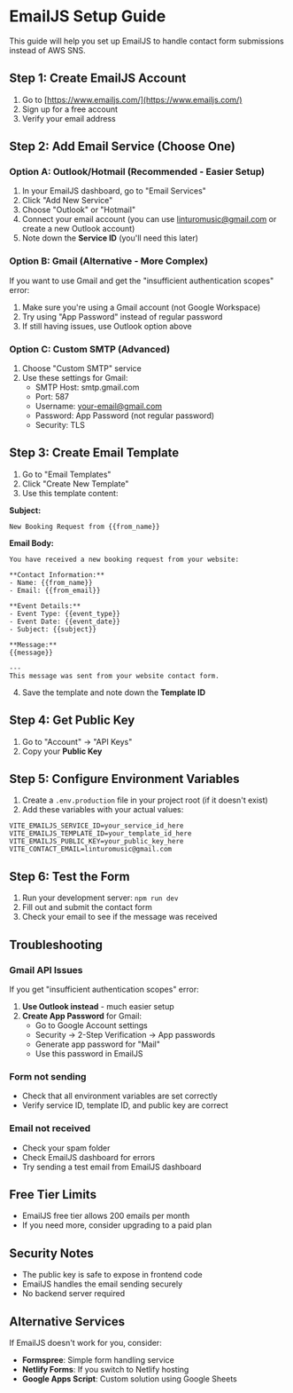 # EmailJS Setup Guide

This guide will help you set up EmailJS to handle contact form submissions instead of AWS SNS.

## Step 1: Create EmailJS Account

1. Go to [https://www.emailjs.com/](https://www.emailjs.com/)
2. Sign up for a free account
3. Verify your email address

## Step 2: Add Email Service (Choose One)

### Option A: Outlook/Hotmail (Recommended - Easier Setup)
1. In your EmailJS dashboard, go to "Email Services"
2. Click "Add New Service"
3. Choose "Outlook" or "Hotmail"
4. Connect your email account (you can use linturomusic@gmail.com or create a new Outlook account)
5. Note down the **Service ID** (you'll need this later)

### Option B: Gmail (Alternative - More Complex)
If you want to use Gmail and get the "insufficient authentication scopes" error:
1. Make sure you're using a Gmail account (not Google Workspace)
2. Try using "App Password" instead of regular password
3. If still having issues, use Outlook option above

### Option C: Custom SMTP (Advanced)
1. Choose "Custom SMTP" service
2. Use these settings for Gmail:
   - SMTP Host: smtp.gmail.com
   - Port: 587
   - Username: your-email@gmail.com
   - Password: App Password (not regular password)
   - Security: TLS

## Step 3: Create Email Template

1. Go to "Email Templates"
2. Click "Create New Template"
3. Use this template content:

**Subject:**
```
New Booking Request from {{from_name}}
```

**Email Body:**
```
You have received a new booking request from your website:

**Contact Information:**
- Name: {{from_name}}
- Email: {{from_email}}

**Event Details:**
- Event Type: {{event_type}}
- Event Date: {{event_date}}
- Subject: {{subject}}

**Message:**
{{message}}

---
This message was sent from your website contact form.
```

4. Save the template and note down the **Template ID**

## Step 4: Get Public Key

1. Go to "Account" → "API Keys"
2. Copy your **Public Key**

## Step 5: Configure Environment Variables

1. Create a `.env.production` file in your project root (if it doesn't exist)
2. Add these variables with your actual values:

```env
VITE_EMAILJS_SERVICE_ID=your_service_id_here
VITE_EMAILJS_TEMPLATE_ID=your_template_id_here
VITE_EMAILJS_PUBLIC_KEY=your_public_key_here
VITE_CONTACT_EMAIL=linturomusic@gmail.com
```

## Step 6: Test the Form

1. Run your development server: `npm run dev`
2. Fill out and submit the contact form
3. Check your email to see if the message was received

## Troubleshooting

### Gmail API Issues
If you get "insufficient authentication scopes" error:
1. **Use Outlook instead** - much easier setup
2. **Create App Password** for Gmail:
   - Go to Google Account settings
   - Security → 2-Step Verification → App passwords
   - Generate app password for "Mail"
   - Use this password in EmailJS

### Form not sending
- Check that all environment variables are set correctly
- Verify service ID, template ID, and public key are correct

### Email not received
- Check your spam folder
- Check EmailJS dashboard for errors
- Try sending a test email from EmailJS dashboard

## Free Tier Limits

- EmailJS free tier allows 200 emails per month
- If you need more, consider upgrading to a paid plan

## Security Notes

- The public key is safe to expose in frontend code
- EmailJS handles the email sending securely
- No backend server required

## Alternative Services

If EmailJS doesn't work for you, consider:
- **Formspree**: Simple form handling service
- **Netlify Forms**: If you switch to Netlify hosting
- **Google Apps Script**: Custom solution using Google Sheets 